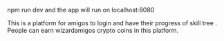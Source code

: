 

npm run dev and the app will run on localhost:8080 

This is a platform for amigos to login and have their progress of skill tree . People can earn wizardamigos crypto coins in this platform. 